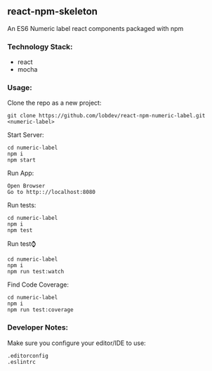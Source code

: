 ## react-npm-skeleton

An ES6 Numeric label react components packaged with npm

### Technology Stack:

* react
* mocha

### Usage:

Clone the repo as a new project:

```
git clone https://github.com/lobdev/react-npm-numeric-label.git <numeric-label>
```
Start Server:

```
cd numeric-label
npm i
npm start
```
Run App:

```
Open Browser
Go to http:://localhost:8080
```

Run tests:

```
cd numeric-label
npm i
npm test
```

Run test:watch:

```
cd numeric-label
npm i
npm run test:watch
```
Find Code Coverage:

```
cd numeric-label
npm i
npm run test:coverage
```

### Developer Notes:

Make sure you configure your editor/IDE to use:

```
.editorconfig
.eslintrc
```

